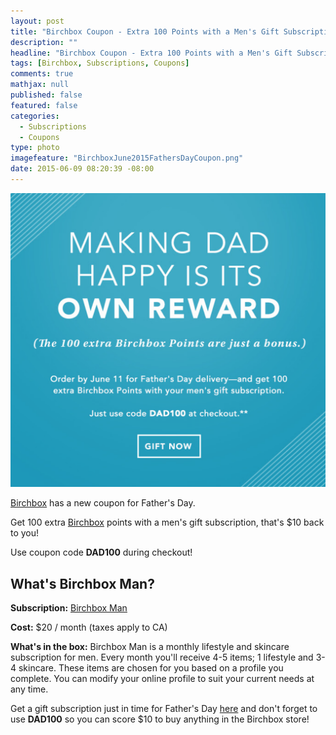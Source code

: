 ```yaml
---
layout: post
title: "Birchbox Coupon - Extra 100 Points with a Men's Gift Subscription!"
description: ""
headline: "Birchbox Coupon - Extra 100 Points with a Men's Gift Subscription!"
tags: [Birchbox, Subscriptions, Coupons]
comments: true
mathjax: null
published: false
featured: false
categories: 
  - Subscriptions
  - Coupons
type: photo
imagefeature: "BirchboxJune2015FathersDayCoupon.png"
date: 2015-06-09 08:20:39 -08:00
---
```

<center><img src='/images/BirchboxJune2015FathersDayCoupon.png'></center>
<p><a href="https://www.birchbox.com/invite/whatsupmailbox">Birchbox</a> has a new coupon for Father's Day.</p>

<p>Get 100 extra <a href="https://www.birchbox.com/invite/whatsupmailbox">Birchbox</a> points with a men's gift subscription, that's $10 back to you!</p>

<p>Use coupon code <b>DAD100</b> during checkout!</p>

## What's Birchbox Man? 

<p><b>Subscription:</b> <a href="https://www.birchbox.com/invite/whatsupmailbox">Birchbox Man</a></p>
<p><b>Cost:</b> $20 / month (taxes apply to CA)</p>
<p><b>What's in the box:</b> Birchbox Man is a monthly lifestyle and skincare subscription for men. Every month you'll receive 4-5 items; 1 lifestyle and 3-4 skincare. These items are chosen for you based on a profile you complete. You can modify your online profile to suit your current needs at any time.</p>

<p>Get a gift subscription just in time for Father's Day <a href="https://www.birchbox.com/invite/whatsupmailbox">here</a> and don't forget to use <b>DAD100</b> so you can score $10 to buy anything in the Birchbox store!</p>
